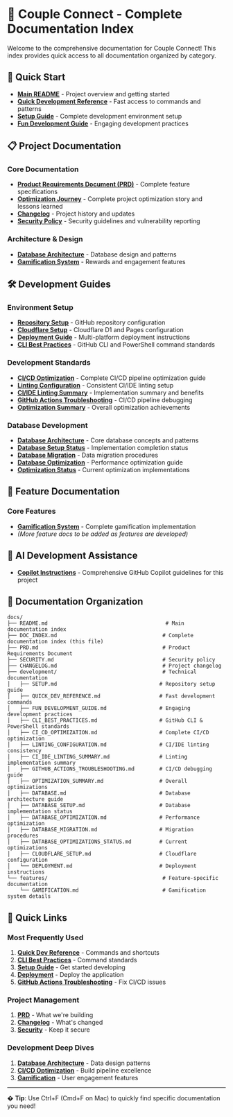 # 📖 Couple Connect - Complete Documentation Index

Welcome to the comprehensive documentation for Couple Connect! This index provides quick access to all documentation organized by category.

## 🚀 Quick Start

- **[Main README](../README.md)** - Project overview and getting started
- **[Quick Development Reference](./development/QUICK_DEV_REFERENCE.md)** - Fast access to commands and patterns
- **[Setup Guide](./development/SETUP.md)** - Complete development environment setup
- **[Fun Development Guide](./development/FUN_DEVELOPMENT_GUIDE.md)** - Engaging development practices

## 📋 Project Documentation

### Core Documentation

- **[Product Requirements Document (PRD)](./PRD.md)** - Complete feature specifications
- **[Optimization Journey](./OPTIMIZATION_JOURNEY.md)** - Complete project optimization story and lessons learned
- **[Changelog](./CHANGELOG.md)** - Project history and updates
- **[Security Policy](./SECURITY.md)** - Security guidelines and vulnerability reporting

### Architecture & Design

- **[Database Architecture](./development/DATABASE.md)** - Database design and patterns
- **[Gamification System](./features/GAMIFICATION.md)** - Rewards and engagement features

## 🛠️ Development Guides

### Environment Setup

- **[Repository Setup](./development/SETUP.md)** - GitHub repository configuration
- **[Cloudflare Setup](./development/CLOUDFLARE_SETUP.md)** - Cloudflare D1 and Pages configuration
- **[Deployment Guide](./development/DEPLOYMENT.md)** - Multi-platform deployment instructions
- **[CLI Best Practices](./development/CLI_BEST_PRACTICES.md)** - GitHub CLI and PowerShell command standards

### Development Standards

- **[CI/CD Optimization](./development/CI_CD_OPTIMIZATION.md)** - Complete CI/CD pipeline optimization guide
- **[Linting Configuration](./development/LINTING_CONFIGURATION.md)** - Consistent CI/IDE linting setup
- **[CI/IDE Linting Summary](./development/CI_IDE_LINTING_SUMMARY.md)** - Implementation summary and benefits
- **[GitHub Actions Troubleshooting](./development/GITHUB_ACTIONS_TROUBLESHOOTING.md)** - CI/CD pipeline debugging
- **[Optimization Summary](./development/OPTIMIZATION_SUMMARY.md)** - Overall optimization achievements

### Database Development

- **[Database Architecture](./development/DATABASE.md)** - Core database concepts and patterns
- **[Database Setup Status](./development/DATABASE_SETUP.md)** - Implementation completion status
- **[Database Migration](./development/DATABASE_MIGRATION.md)** - Data migration procedures
- **[Database Optimization](./development/DATABASE_OPTIMIZATION.md)** - Performance optimization guide
- **[Optimization Status](./development/DATABASE_OPTIMIZATIONS_STATUS.md)** - Current optimization implementations

## 🎯 Feature Documentation

### Core Features

- **[Gamification System](./features/GAMIFICATION.md)** - Complete gamification implementation
- _(More feature docs to be added as features are developed)_

## 🤖 AI Development Assistance

- **[Copilot Instructions](../.github/.copilot-instructions.md)** - Comprehensive GitHub Copilot guidelines for this project

## 📁 Documentation Organization

```text
docs/
├── README.md                                      # Main documentation index
├── DOC_INDEX.md                                  # Complete documentation index (this file)
├── PRD.md                                        # Product Requirements Document
├── SECURITY.md                                   # Security policy
├── CHANGELOG.md                                  # Project changelog
├── development/                                  # Technical documentation
│   ├── SETUP.md                                 # Repository setup guide
│   ├── QUICK_DEV_REFERENCE.md                   # Fast development commands
│   ├── FUN_DEVELOPMENT_GUIDE.md                 # Engaging development practices
│   ├── CLI_BEST_PRACTICES.md                    # GitHub CLI & PowerShell standards
│   ├── CI_CD_OPTIMIZATION.md                    # Complete CI/CD optimization
│   ├── LINTING_CONFIGURATION.md                 # CI/IDE linting consistency
│   ├── CI_IDE_LINTING_SUMMARY.md                # Linting implementation summary
│   ├── GITHUB_ACTIONS_TROUBLESHOOTING.md        # CI/CD debugging guide
│   ├── OPTIMIZATION_SUMMARY.md                  # Overall optimizations
│   ├── DATABASE.md                              # Database architecture guide
│   ├── DATABASE_SETUP.md                        # Database implementation status
│   ├── DATABASE_OPTIMIZATION.md                 # Performance optimization
│   ├── DATABASE_MIGRATION.md                    # Migration procedures
│   ├── DATABASE_OPTIMIZATIONS_STATUS.md         # Current optimizations
│   ├── CLOUDFLARE_SETUP.md                      # Cloudflare configuration
│   └── DEPLOYMENT.md                            # Deployment instructions
└── features/                                     # Feature-specific documentation
    └── GAMIFICATION.md                           # Gamification system details
```

## 🔗 Quick Links

### Most Frequently Used

1. **[Quick Dev Reference](./development/QUICK_DEV_REFERENCE.md)** - Commands and shortcuts
2. **[CLI Best Practices](./development/CLI_BEST_PRACTICES.md)** - Command standards
3. **[Setup Guide](./development/SETUP.md)** - Get started developing
4. **[Deployment](./development/DEPLOYMENT.md)** - Deploy the application
5. **[GitHub Actions Troubleshooting](./development/GITHUB_ACTIONS_TROUBLESHOOTING.md)** - Fix CI/CD issues

### Project Management

1. **[PRD](./PRD.md)** - What we're building
2. **[Changelog](./CHANGELOG.md)** - What's changed
3. **[Security](./SECURITY.md)** - Keep it secure

### Development Deep Dives

1. **[Database Architecture](./development/DATABASE.md)** - Data design patterns
2. **[CI/CD Optimization](./development/CI_CD_OPTIMIZATION.md)** - Build pipeline excellence
3. **[Gamification](./features/GAMIFICATION.md)** - User engagement features

---

� **Tip**: Use Ctrl+F (Cmd+F on Mac) to quickly find specific documentation you need!
